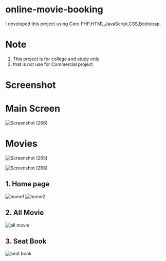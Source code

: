 # online-movie-booking
I doveloped this project using Core PHP,HTML,JavaScript,CSS,Bootstrap.

# Note
1. This project is for college and study only
2. that is not use for Commercial project

# Screenshot

# Main Screen 
![Screenshot (266)](https://github.com/Abhishek-Shukla9867/Movie-OTT-Booking-System-/assets/121942566/17a99185-8025-4bbe-a797-3053626c0eea)

# Movies

![Screenshot (265)](https://github.com/Abhishek-Shukla9867/Movie-OTT-Booking-System-/assets/121942566/bcbb0db8-03f5-4a37-866c-58bcdc005a61)


![Screenshot (268)](https://github.com/Abhishek-Shukla9867/Movie-OTT-Booking-System-/assets/121942566/9d631c11-64d0-4110-9697-73d2212f0f91)







## 1. Home page ##
![home1](https://user-images.githubusercontent.com/104883953/167260990-670d3197-5c62-44bc-b821-fcc8d0efd36d.jpg)
![home2](https://user-images.githubusercontent.com/104883953/167261156-947f1206-6d2f-48c5-b3ba-319ff50b2e95.jpg)

## 2. All Movie ##
![all movie](https://user-images.githubusercontent.com/104883953/167261026-0c6d020e-7963-4e33-85e9-97b2b118d2e6.jpg)

## 3. Seat Book ##
![seat book](https://user-images.githubusercontent.com/104883953/167261039-e45bb084-ed5a-4b43-b8d2-132a16100d41.jpg)

